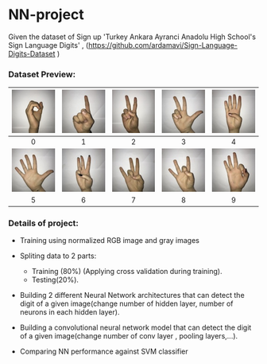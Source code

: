 # NN-project

Given the dataset of Sign up 'Turkey Ankara Ayranci Anadolu High School's Sign
Language Digits' , (https://github.com/ardamavi/Sign-Language-Digits-Dataset )

### Dataset Preview:

|<img src="Examples/example_0.JPG">|<img src="Examples/example_1.JPG">|<img src="Examples/example_2.JPG">|<img src="Examples/example_3.JPG">|<img src="Examples/example_4.JPG">|
|:-:|:-:|:-:|:-:|:-:|
|0|1|2|3|4|
|<img src="Examples/example_5.JPG">|<img src="Examples/example_6.JPG">|<img src="Examples/example_7.JPG">|<img src="Examples/example_8.JPG">|<img src="Examples/example_9.JPG">|
|5|6|7|8|9|

### Details of project:

- Training using normalized RGB image and  gray images

- Spliting  data to 2 parts:
  - Training (80%) (Applying cross validation during training).
  - Testing(20%).

- Building 2 different Neural Network architectures that can detect the digit of a
given image(change number of hidden layer, number of neurons in each
hidden layer).

- Building a convolutional neural network model that can detect the digit of a
given image(change number of conv layer , pooling layers,...).

- Comparing NN performance against SVM classifier 
